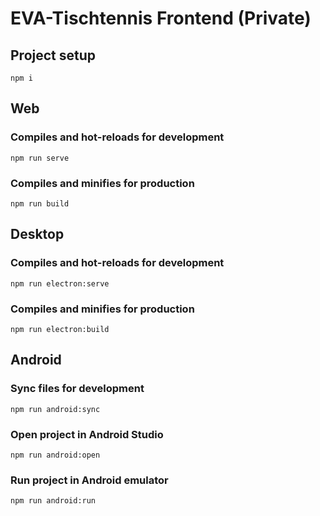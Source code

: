 # EVA-Tischtennis Frontend (Private)

## Project setup
```
npm i
```

## Web

### Compiles and hot-reloads for development
```
npm run serve
```

### Compiles and minifies for production
```
npm run build
```

## Desktop

### Compiles and hot-reloads for development
```
npm run electron:serve
```

### Compiles and minifies for production
```
npm run electron:build
```

## Android

### Sync files for development
```
npm run android:sync
```

### Open project in Android Studio
```
npm run android:open
```

### Run project in Android emulator
```
npm run android:run
```
